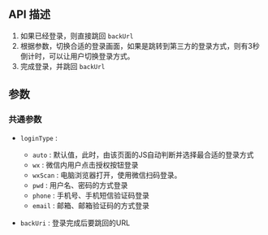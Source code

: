 

## API 描述
 
1. 如果已经登录，则直接跳回 `backUrl`
1. 根据参数，切换合适的登录画面，如果是跳转到第三方的登录方式，则有3秒倒计时，可以让用户切换登录方式。
1. 完成登录，并跳回 `backUrl`




## 参数

### 共通参数

- `loginType`       :
 
    - `auto`    : 默认值，此时，由该页面的JS自动判断并选择最合适的登录方式
    - `wx`      : 微信内用户点击授权按钮登录
    - `wxScan`  : 电脑浏览器打开，使用微信扫码登录。
    - `pwd`     : 用户名、密码的方式登录
    - `phone`   : 手机号、手机短信验证码登录
    - `email`   : 邮箱、邮箱验证码的方式登录
       

- `backUri`         : 登录完成后要跳回的URL


 

